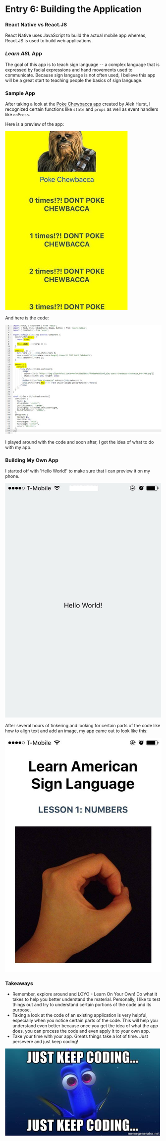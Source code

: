 # Entry 6: Building the Application
### React Native vs React.JS
React Native uses JavaScript to build the actual mobile app whereas, React.JS is used to build web applications.
### *Learn ASL* App
The goal of this app is to teach sign language -- a complex language that is expressed by facial expressions and hand movements used to communicate. Because sign language is not often used, I believe this app will be a great start to teaching people the basics of sign language.
### Sample App
After taking a look at the [Poke Chewbacca app](https://repl.it/H0Qp/2) created by Alek Hurst, I recognized certain functions like `state` and `props` as well as event handlers like `onPress`. 

Here is a preview of the app: 

![chewbacca](/pictures/chewbacca.jpg)

And here is the code:

![chewbaccacode](/pictures/chewbaccacode.JPG) 

I played around with the code and soon after, I got the idea of what to do with my app. 

### Building My Own App
I started off with 'Hello World!' to make sure that I can preview it on my phone. 

![HelloWorld!](/pictures/HelloWorld!.jpg)

After several hours of tinkering and looking for certain parts of the code like how to align text and add an image, my app came out to look like this: 

![Finished!](/pictures/Finished!.png)
### Takeaways
* Remember, explore around and LOYO - Learn On Your Own! Do what it takes to help you better understand the material. Personally, I like to test things out and try to understand certain portions of the code and its purpose. 
* Taking a look at the code of an existing application is very helpful, especially when you notice certain parts of the code. This will help you understand even better because once you get the idea of what the app does, you can process the code and even apply it to your own app. 
* Take your time with your app. Greats things take a lot of time. Just persevere and just keep coding! 

![dory](/pictures/dory.jpg)
